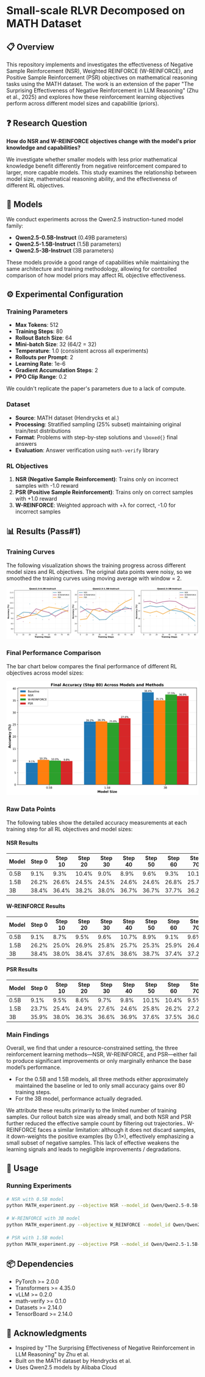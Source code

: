 # Small-scale RLVR Decomposed on MATH Dataset

## 📋 Overview

This repository implements and investigates the effectiveness of Negative Sample Reinforcement (NSR), Weighted REINFORCE (W-REINFORCE), and Positive Sample Reinforcement (PSR) objectives on mathematical reasoning tasks using the MATH dataset. The work is an extension of the paper "The Surprising Effectiveness of Negative Reinforcement in LLM Reasoning" (Zhu et al., 2025) and explores how these reinforcement learning objectives perform across different model sizes and capabilitie (priors).

## ❓ Research Question

**How do NSR and W-REINFORCE objectives change with the model's prior knowledge and capabilities?**

We investigate whether smaller models with less prior mathematical knowledge benefit differently from negative reinforcement compared to larger, more capable models. This study examines the relationship between model size, mathematical reasoning ability, and the effectiveness of different RL objectives.

## 🤖 Models

We conduct experiments across the Qwen2.5 instruction-tuned model family:

- **Qwen2.5-0.5B-Instruct** (0.49B parameters)
- **Qwen2.5-1.5B-Instruct** (1.5B parameters) 
- **Qwen2.5-3B-Instruct** (3B parameters)

These models provide a good range of capabilities while maintaining the same architecture and training methodology, allowing for controlled comparison of how model priors may affect RL objective effectiveness.

## ⚙️ Experimental Configuration

### Training Parameters
- **Max Tokens**: 512
- **Training Steps**: 80
- **Rollout Batch Size**: 64
- **Mini-batch Size**: 32 (64/2 = 32)
- **Temperature**: 1.0 (consistent across all experiments)
- **Rollouts per Prompt**: 2
- **Learning Rate**: 1e-6
- **Gradient Accumulation Steps**: 2
- **PPO Clip Range**: 0.2

We couldn't replicate the paper's parameters due to a lack of compute. 

### Dataset
- **Source**: MATH dataset (Hendrycks et al.)
- **Processing**: Stratified sampling (25% subset) maintaining original train/test distributions
- **Format**: Problems with step-by-step solutions and `\boxed{}` final answers
- **Evaluation**: Answer verification using `math-verify` library

### RL Objectives
1. **NSR (Negative Sample Reinforcement)**: Trains only on incorrect samples with -1.0 reward
2. **PSR (Positive Sample Reinforcement)**: Trains only on correct samples with +1.0 reward  
3. **W-REINFORCE**: Weighted approach with +λ for correct, -1.0 for incorrect samples

## 📊 Results (Pass#1)

### Training Curves

The following visualization shows the training progress across different model sizes and RL objectives. The original data points were noisy, so we smoothed the training curves using moving average with window = 2. 

![Training Curves](visualizations/training_curves_smoothed.png) 

### Final Performance Comparison

The bar chart below compares the final performance of different RL objectives across model sizes:

![Final Performance Comparison](visualizations/final_performance_comparison.png)

### Raw Data Points

The following tables show the detailed accuracy measurements at each training step for all RL objectives and model sizes:

#### NSR Results

| Model | Step 0 | Step 10 | Step 20 | Step 30 | Step 40 | Step 50 | Step 60 | Step 70 | Step 80 |
|-------|--------|---------|---------|---------|---------|---------|---------|---------|---------|
| 0.5B  | 9.1%   | 9.3%    | 10.4%   | 9.0%    | 8.9%    | 9.6%    | 9.3%    | 10.1%   | 10.3%   |
| 1.5B  | 26.2%  | 26.6%   | 24.5%   | 24.5%   | 24.6%   | 24.6%   | 26.8%   | 25.7%   | 26.3%   |
| 3B    | 38.4%  | 36.4%   | 38.2%   | 38.0%   | 36.7%   | 36.7%   | 37.7%   | 36.2%   | 35.1%   |

#### W-REINFORCE Results

| Model | Step 0 | Step 10 | Step 20 | Step 30 | Step 40 | Step 50 | Step 60 | Step 70 | Step 80 |
|-------|--------|---------|---------|---------|---------|---------|---------|---------|---------|
| 0.5B  | 9.1%   | 8.7%    | 9.5%    | 9.6%    | 10.7%   | 8.9%    | 9.1%    | 9.6%    | 10.0%   |
| 1.5B  | 26.2%  | 25.0%   | 26.9%   | 25.8%   | 25.7%   | 25.3%   | 25.9%   | 26.4%   | 25.8%   |
| 3B    | 38.4%  | 38.0%   | 38.4%   | 37.6%   | 38.6%   | 38.7%   | 37.4%   | 37.2%   | 37.5%   |

#### PSR Results

| Model | Step 0 | Step 10 | Step 20 | Step 30 | Step 40 | Step 50 | Step 60 | Step 70 | Step 80 |
|-------|--------|---------|---------|---------|---------|---------|---------|---------|---------|
| 0.5B  | 9.1%   | 9.5%    | 8.6%    | 9.7%    | 9.8%    | 10.1%   | 10.4%   | 9.5%    | 9.8%    |
| 1.5B  | 23.7%  | 25.4%   | 24.9%   | 27.6%   | 24.6%   | 25.8%   | 26.2%   | 27.2%   | 27.6%   |
| 3B    | 35.9%  | 38.0%   | 36.3%   | 36.6%   | 36.9%   | 37.6%   | 37.5%   | 36.0%   | 36.9%   |

### Main Findings

Overall, we find that under a resource-constrained setting, the three reinforcement learning methods—NSR, W-REINFORCE, and PSR—either fail to produce significant improvements or only marginally enhance the base model’s performance.
* For the 0.5B and 1.5B models, all three methods either approximately maintained the baseline or led to only small accuracy gains over 80 training steps.
* For the 3B model, performance actually degraded.

We attribute these results primarily to the limited number of training samples. Our rollout batch size was already small, and both NSR and PSR further reduced the effective sample count by filtering out trajectories.. W-REINFORCE faces a similar limitation: although it does not discard samples, it down-weights the positive examples (by 0.1×), effectively emphasizing a small subset of negative samples. This lack of effective weakens the learning signals and leads to negligible improvements / degradations.


## 🚀 Usage

### Running Experiments

```bash
# NSR with 0.5B model
python MATH_experiment.py --objective NSR --model_id Qwen/Qwen2.5-0.5B-Instruct

# W-REINFORCE with 3B model  
python MATH_experiment.py --objective W_REINFORCE --model_id Qwen/Qwen2.5-3B-Instruct

# PSR with 1.5B model
python MATH_experiment.py --objective PSR --model_id Qwen/Qwen2.5-1.5B-Instruct
```

## 📦 Dependencies

- PyTorch >= 2.0.0
- Transformers >= 4.35.0
- vLLM >= 0.2.0
- math-verify >= 0.1.0
- Datasets >= 2.14.0
- TensorBoard >= 2.14.0


## 🙏 Acknowledgments

- Inspired by "The Surprising Effectiveness of Negative Reinforcement in LLM Reasoning" by Zhu et al.
- Built on the MATH dataset by Hendrycks et al.
- Uses Qwen2.5 models by Alibaba Cloud
